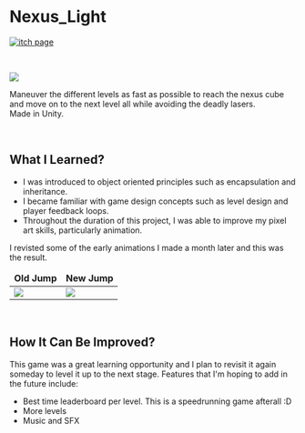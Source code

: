 # Nexus_Light
[![itch page](https://img.shields.io/badge/-itch.io-%23FA5C5C?logo=Itch.io&logoColor=white)](https://wassomi.itch.io/nexus-light)  

<br>  

![](https://github.com/Waseem-Alkasbutrus/Nexus_Light/blob/master/GitHub%20Assets/Level%201%20Demo.gif?raw=true)  

Maneuver the different levels as fast as possible to reach the nexus cube and move on to the next level all while avoiding the deadly lasers.  
Made in Unity.

<br>

## What I Learned?
- I was introduced to object oriented principles such as encapsulation and inheritance.
- I became familiar with game design concepts such as level design and player feedback loops.
- Throughout the duration of this project, I was able to improve my pixel art skills, particularly animation. 

I revisted some of the early animations I made a month later and this was the result.
<table style="border: none;">
	<thead>
		<td>
			<b>Old Jump</b>
		</td>
		<td>
			<b>New Jump</b>
		</td>
	</thead>
	<tr>
		<td valign="bottom">
			<img src="https://github.com/Waseem-Alkasbutrus/Nexus_Light/blob/master/GitHub%20Assets/Player_Old_Jump.gif?raw=true">
		</td>
		<td valign="bottom">
			<img src="https://github.com/Waseem-Alkasbutrus/Nexus_Light/blob/master/GitHub%20Assets/Player_Jump.gif?raw=true">
		</td>
	</tr>
</table>

<br>

## How It Can Be Improved?
This game was a great learning opportunity and I plan to revisit it again someday to level it up to the next stage. Features that I'm hoping to add in the future include:
- Best time leaderboard per level. This is a speedrunning game afterall :D
- More levels
- Music and SFX
